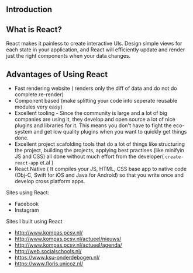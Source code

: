 ## Introduction


## What is React?

React makes it painless to create interactive UIs. Design simple views for each state in your application, and React will efficiently update and render just the right components when your data changes.


## Advantages of Using React

- Fast rendering website ( renders only the diff of data and do not do complete re-render)
- Component based (make splitting your code into seperate reusable modules very easy)
- Excellent tooling - Since the community is large and a lot of big companies are using it, they develop
and open source a lot of nice plugins and libraries for it. This means you don't have to fight the eco-system and get low quality
plugins when you want to quickly get things done.
- Excellent project scafolding tools that do a lot of things like structuring the project, building the projects, applying best practises  (like minifyin JS and CSS)
all done without much effort from the developer( `create-react-app` et.al )
- React Native ( It compiles your JS, HTML, CSS base app to native code (Obj-C, Swift for iOS and Java for Android) so that you write once and develop cross platform apps.


Sites using React:

- Facebook
- Instagram

Sites I built using React


- http://www.kompas.pcsv.nl/
- http://www.kompas.pcsv.nl/actueel/nieuws/
- http://www.kompas.pcsv.nl/actueel/agenda/
- http://web.socialschools.nl/
- https://www.ksu-onderdebogen.nl/
- https://www.floris.unicoz.nl/
